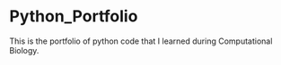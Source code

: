# Python_Portfolio
This is the portfolio of python code that I learned during Computational Biology.
